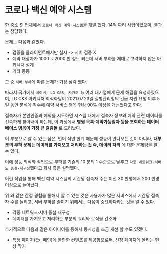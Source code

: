 # 코로나 백신 예약 시스템 

한 중소 SI 업체에서 `코로나 백신 예약 시스템`을 개발 했다. 14억 짜리 사업이었으며, 결과는 참담했다.

문제는 다음과 같았다.

- 검증을 클라이언트에서만 실시 -> 서버 검증 X 
- 예약 대상자가 1000 ~ 2000 만 정도 되는데 서버 부하를 제대로 고려하지 않은 아키텍처 설계
- 기타 등등

그 중 `서버 부하`에 따른 문제가 가장 심각 했다.

따라서 국가에서 `네이버, LG C&S, 카카오 등` 여러 대기업에게 문제 해결을 요청하였으며, LG C&S 아키텍처 최적화팀이 2021.07.23일 질병관리청의 긴급 지원 요청 이후 5일 동안 분석에 
착수해 예약 서비스 병목 현상 90% 이상을 개선했다고 한다.

접속자가 본인인증과 예약을 시도하면 시스템 내에서 접속자 정보와 예약 관련 데이터를 신속하게 찾아내야 하는데, 
이 과정에서 __병원 목록·예약가능일자 등을 조회하는 데이터베이스 병목이 가장 큰 걸림돌__ 로 드러났다.

이 부분으로 알 수 있는 점은, 언어 적인 한계 때문에 성능이 안나오는 것이 아니라, __대부분의 부하 문제는 데이터를 가져오고 처리하는 것 즉, 데이터 처리__ 에 대한 문제임을 알 수 있다.

이에 성능 최적화 작업으로 부하를 기존의 10 분의 1 수준으로 낮추고 `각종 네트워크·서버도 증설·재구성`했다고 회사 측은 설명했다.

이런 작업을 통해 백신 예약 시스템의 시간당 접속자 수는 이전 30 만명에서 200 만명 이상으로 늘어났다.

위 와 같은 간접 경험을 통해서 알 수 있는 것은 사용자가 많은 서비스에서 시간당 접속자 수를 늘리고, 서버 부하를 줄이기 위해서는 다음이 중요하다라는 것을 알 수 있다.

- 각종 네트워크·서버 증설·재구성
- 데이터를 가져오고 처리하는 부분의 쿼리와 로직을 간소화

추가적으로 다음과 같은 아이디어를 통해서 동시성을 조금 개선 할 수도 있겠다.

- 특정 페이지(Ex. 메인)에 볼만한 컨텐츠를 제공함으로써, 신청 페이지에 몰리는 현상 막기




